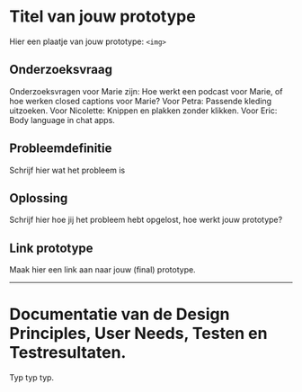 # Titel van jouw prototype

Hier een plaatje van jouw prototype: `<img>`

## Onderzoeksvraag
Onderzoeksvragen voor Marie zijn: Hoe werkt een podcast voor Marie, of hoe werken closed captions voor Marie? 
Voor Petra: Passende kleding uitzoeken.
Voor Nicolette: Knippen en plakken zonder klikken. 
Voor Eric: Body language in chat apps. 

## Probleemdefinitie
Schrijf hier wat het probleem is

## Oplossing
Schrijf hier hoe jij het probleem hebt opgelost, hoe werkt jouw prototype?

## Link prototype
Maak hier een link aan naar jouw (final) prototype.

----

# Documentatie van de Design Principles, User Needs, Testen en Testresultaten.
Typ typ typ. 
